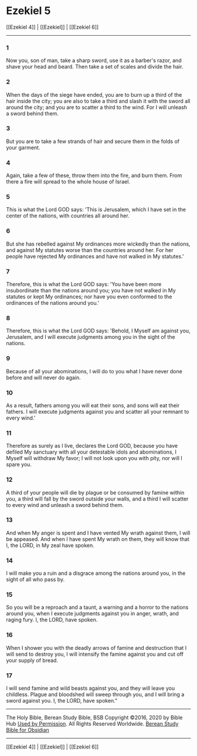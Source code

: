 # Ezekiel 5

[[Ezekiel 4]] | [[Ezekiel]] | [[Ezekiel 6]]

---

### 1
Now you, son of man, take a sharp sword, use it as a barber's razor, and shave your head and beard. Then take a set of scales and divide the hair.

### 2
When the days of the siege have ended, you are to burn up a third of the hair inside the city; you are also to take a third and slash it with the sword all around the city; and you are to scatter a third to the wind. For I will unleash a sword behind them.

### 3
But you are to take a few strands of hair and secure them in the folds of your garment.

### 4
Again, take a few of these, throw them into the fire, and burn them. From there a fire will spread to the whole house of Israel.

### 5
This is what the Lord GOD says: 'This is Jerusalem, which I have set in the center of the nations, with countries all around her.

### 6
But she has rebelled against My ordinances more wickedly than the nations, and against My statutes worse than the countries around her. For her people have rejected My ordinances and have not walked in My statutes.'

### 7
Therefore, this is what the Lord GOD says: 'You have been more insubordinate than the nations around you; you have not walked in My statutes or kept My ordinances; nor have you even conformed to the ordinances of the nations around you.'

### 8
Therefore, this is what the Lord GOD says: 'Behold, I Myself am against you, Jerusalem, and I will execute judgments among you in the sight of the nations.

### 9
Because of all your abominations, I will do to you what I have never done before and will never do again.

### 10
As a result, fathers among you will eat their sons, and sons will eat their fathers. I will execute judgments against you and scatter all your remnant to every wind.'

### 11
Therefore as surely as I live, declares the Lord GOD, because you have defiled My sanctuary with all your detestable idols and abominations, I Myself will withdraw My favor; I will not look upon you with pity, nor will I spare you.

### 12
A third of your people will die by plague or be consumed by famine within you, a third will fall by the sword outside your walls, and a third I will scatter to every wind and unleash a sword behind them.

### 13
And when My anger is spent and I have vented My wrath against them, I will be appeased. And when I have spent My wrath on them, they will know that I, the LORD, in My zeal have spoken.

### 14
I will make you a ruin and a disgrace among the nations around you, in the sight of all who pass by.

### 15
So you will be a reproach and a taunt, a warning and a horror to the nations around you, when I execute judgments against you in anger, wrath, and raging fury. I, the LORD, have spoken.

### 16
When I shower you with the deadly arrows of famine and destruction that I will send to destroy you, I will intensify the famine against you and cut off your supply of bread.

### 17
I will send famine and wild beasts against you, and they will leave you childless. Plague and bloodshed will sweep through you, and I will bring a sword against you. I, the LORD, have spoken."

---

The Holy Bible, Berean Study Bible, BSB
Copyright ©2016, 2020 by Bible Hub
[Used by Permission](https://berean.bible/terms.htm). All Rights Reserved Worldwide.
[Berean Study Bible for Obsidian](https://github.com/gapmiss/berean-study-bible-for-obsidian)

---

[[Ezekiel 4]] | [[Ezekiel]] | [[Ezekiel 6]]

